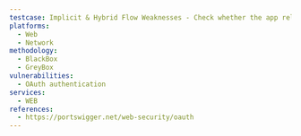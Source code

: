 ```yaml
---
testcase: Implicit & Hybrid Flow Weaknesses - Check whether the app relies solely on data passed via URL fragments (implicit flow); see if tokens are exposed to browser history, logs, or third-party scripts. Web (HTTP/HTTPS) service
platforms: 
  - Web
  - Network
methodology: 
  - BlackBox
  - GreyBox
vulnerabilities:
  - OAuth authentication
services:
  - WEB
references:
  - https://portswigger.net/web-security/oauth
---
```

